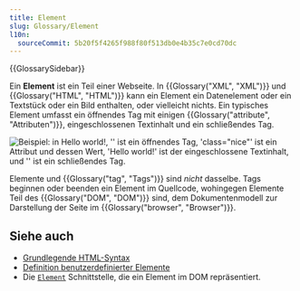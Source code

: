 ```yaml
---
title: Element
slug: Glossary/Element
l10n:
  sourceCommit: 5b20f5f4265f988f80f513db0e4b35c7e0cd70dc
---
```


{{GlossarySidebar}}

Ein **Element** ist ein Teil einer Webseite. In {{Glossary("XML", "XML")}} und {{Glossary("HTML", "HTML")}} kann ein Element ein Datenelement oder ein Textstück oder ein Bild enthalten, oder vielleicht nichts. Ein typisches Element umfasst ein öffnendes Tag mit einigen {{Glossary("attribute", "Attributen")}}, eingeschlossenen Textinhalt und ein schließendes Tag.

![Beispiel: in <p class="nice">Hello world!</p>, '<p class="nice">' ist ein öffnendes Tag, 'class="nice"' ist ein Attribut und dessen Wert, 'Hello world!' ist der eingeschlossene Textinhalt, und '</p>' ist ein schließendes Tag.](anatomy-of-an-html-element.png)

Elemente und {{Glossary("tag", "Tags")}} sind _nicht_ dasselbe. Tags beginnen oder beenden ein Element im Quellcode, wohingegen Elemente Teil des {{Glossary("DOM", "DOM")}} sind, dem Dokumentenmodell zur Darstellung der Seite im {{Glossary("browser", "Browser")}}.

## Siehe auch

- [Grundlegende HTML-Syntax](/de/docs/Learn_web_development/Core/Structuring_content/Basic_HTML_syntax)
- [Definition benutzerdefinierter Elemente](/de/docs/Web/API/Web_components/Using_custom_elements)
- Die [`Element`](/de/docs/Web/API/Element) Schnittstelle, die ein Element im DOM repräsentiert.
